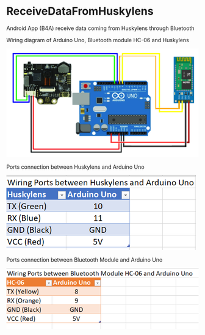 # ReceiveDataFromHuskylens
Android App (B4A) receive data coming from Huskylens through Bluetooth

Wiring diagram of Arduino Uno, Bluetooth module HC-06 and Huskylens

![Wiring diagram](/imagesForGitHub/Huskylens_Connection.png)

Ports connection between Huskylens and Arduino Uno

![Ports](/imagesForGitHub/Huskylens_Pins_Conn.png)

Ports connection between Bluetooth Module and Arduino Uno

![Ports](/imagesForGitHub/HC06_Pins_Conn.png)

